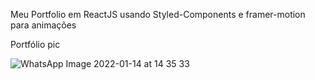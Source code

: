 Meu Portfolio em ReactJS usando Styled-Components e framer-motion para animações 


Portfólio pic

![WhatsApp Image 2022-01-14 at 14 35 33](https://user-images.githubusercontent.com/55251913/151708903-715f0422-61ea-4c56-9fb4-7890fe9ab6ee.jpeg)
